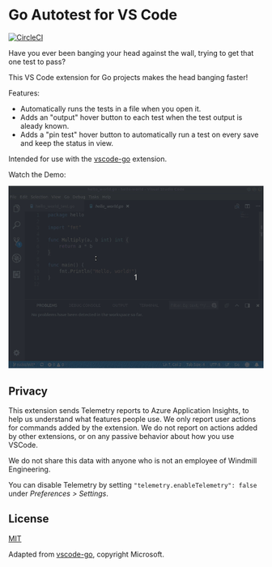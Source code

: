 # Go Autotest for VS Code
[![CircleCI](https://circleci.com/gh/windmilleng/vscode-go-autotest.png)](https://circleci.com/gh/windmilleng/vscode-go-autotest)

Have you ever been banging your head against the wall, trying to get that one test to pass?

This VS Code extension for Go projects makes the head banging faster!

Features:
- Automatically runs the tests in a file when you open it.
- Adds an "output" hover button to each test when the test output is aleady known.
- Adds a "pin test" hover button to automatically run a test on every save and keep the status in view.

Intended for use with the [vscode-go](https://github.com/Microsoft/vscode-go/) extension.

Watch the Demo:

![Demo](videos/demo-autotest-and-pin.gif)

## Privacy

This extension sends Telemetry reports to Azure Application Insights, to help us
understand what features people use. We only report user actions for commands
added by the extension. We do not report on actions added by other extensions,
or on any passive behavior about how you use VSCode.

We do not share this data with anyone who is not an employee of Windmill Engineering.

You can disable Telemetry by setting `"telemetry.enableTelemetry": false`
under *Preferences > Settings*.

## License
[MIT](LICENSE)

Adapted from [vscode-go](https://github.com/Microsoft/vscode-go/), copyright Microsoft.
